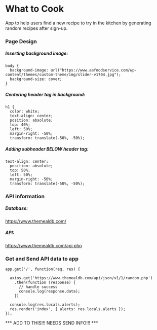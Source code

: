 # What to Cook
App to help users find a new recipe to try in the kitchen by generating random recipes after sign-up.

### Page Design
##### Inserting background image:
``` 
body {
  background-image: url("https://www.aafoodservice.com/wp-content/themes/custom-theme/img/slider-v1704.jpg");
  background-size: cover;
} 
```
##### Centering header tag in background:
```
h1 {
  color: white;
  text-align: center;
  position: absolute;
  top: 40%;
  left: 50%;
  margin-right: -50%;
  transform: translate(-50%, -50%);
```
##### Adding subheader BELOW header tag:
```
text-align: center;
  position: absolute;
  top: 50%;
  left: 50%;
  margin-right: -50%;
  transform: translate(-50%, -50%);
```

### API information
##### Database: 
https://www.themealdb.com/
##### API: 
https://www.themealdb.com/api.php

### Get and Send API data to app
```
app.get('/', function(req, res) {
  
  axios.get('https://www.themealdb.com/api/json/v1/1/random.php')
    .then(function (response) {
      // handle success
      console.log(response.data);
    })

  console.log(res.locals.alerts);
  res.render('index', { alerts: res.locals.alerts });
});
```

*** ADD TO THIS!!! NEEDS SEND INFO!!! ***

